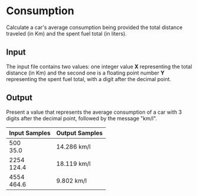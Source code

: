 # Consumption
Calculate a car's average consumption being provided the total distance traveled (in Km) and the spent fuel total (in liters).

## Input
The input file contains two values: one integer value **X** representing the total distance (in Km) and the second one is a floating point number **Y**  representing the spent fuel total, with a digit after the decimal point.

## Output
Present a value that represents the average consumption of a car with 3 digits after the decimal point, followed by the message "km/l".

| Input Samples  | Output Samples |
|----------------|----------------|
| 500<br> 35.0   | 14.286 km/l    | 
| 2254<br> 124.4 | 18.119 km/l    |
| 4554<br> 464.6 | 9.802 km/l     |